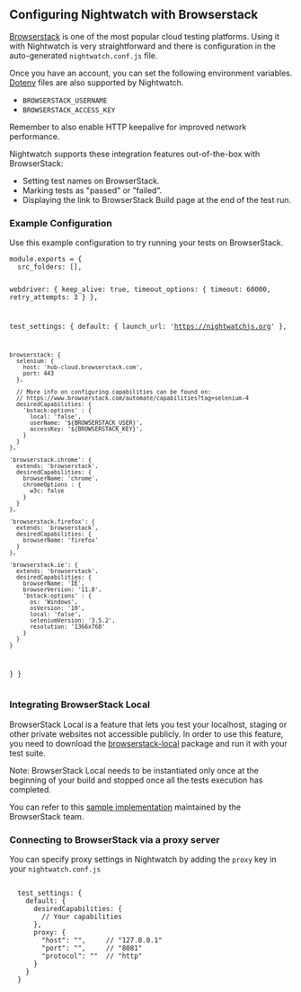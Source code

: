 <div class="page-header"><h2>Configuring Nightwatch with Browserstack</h2></div>

[Browserstack][1] is one of the most popular cloud testing platforms. Using it with Nightwatch is very straightforward and there is configuration in the auto-generated `nightwatch.conf.js` file.

Once you have an account, you can set the following environment variables. [Dotenv][2] files are also supported by Nightwatch.
- `BROWSERSTACK_USERNAME`
- `BROWSERSTACK_ACCESS_KEY`

Remember to also enable HTTP keepalive for improved network performance.

Nightwatch supports these integration features out-of-the-box with BrowserStack:
- Setting test names on BrowserStack.
- Marking tests as "passed" or "failed".
- Displaying the link to BrowserStack Build page at the end of the test run.

### Example Configuration

Use this example configuration to try running your tests on BrowserStack.

<div class="sample-test">
<pre><code class="language-javascript">module.exports = {
  src_folders: [],

  webdriver: {
    keep_alive: true,
    timeout_options: {
      timeout: 60000,
      retry_attempts: 3
    }
  },

  test_settings: {
    default: {
      launch_url: 'https://nightwatchjs.org'
    },

    browserstack: {
      selenium: {
        host: 'hub-cloud.browserstack.com',
        port: 443
      },
    
      // More info on configuring capabilities can be found on:
      // https://www.browserstack.com/automate/capabilities?tag=selenium-4
      desiredCapabilities: {
        'bstack:options' : {
          local: 'false',
          userName: '${BROWSERSTACK_USER}',
          accessKey: '${BROWSERSTACK_KEY}',
        }
      }
    },
  
    'browserstack.chrome': {
      extends: 'browserstack',
      desiredCapabilities: {
        browserName: 'chrome',
        chromeOptions : {
          w3c: false
        }
      }
    },
  
    'browserstack.firefox': {
      extends: 'browserstack',
      desiredCapabilities: {
        browserName: 'firefox'
      }
    },
  
    'browserstack.ie': {
      extends: 'browserstack',
      desiredCapabilities: {
        browserName: 'IE',
        browserVersion: '11.0',
        'bstack:options' : {
          os: 'Windows',
          osVersion: '10',
          local: 'false',
          seleniumVersion: '3.5.2',
          resolution: '1366x768'
        }
      }
    }
  }
}</code></pre></div>

### Integrating BrowserStack Local

BrowserStack Local is a feature that lets you test your localhost, staging or other private websites not accessible publicly. In order to use this feature, you need to download the [browserstack-local][4] package and run it with your test suite.

Note: BrowserStack Local needs to be instantiated only once at the beginning of your build and stopped once all the tests execution has completed.

You can refer to this [sample implementation][3] maintained by the BrowserStack team.


### Connecting to BrowserStack via a proxy server

You can specify proxy settings in Nightwatch by adding the `proxy` key in your `nightwatch.conf.js`

<div class="sample-test">
<pre><code class="language-javascript">
  test_settings: {
    default: {
      desiredCapabilities: {
        // Your capabilities
      },
      proxy: {
        "host": "",     // "127.0.0.1"
        "port": "",     // "8081"
        "protocol": ""  // "http"
      }
    }
  }
</code></pre></div>

[1]:	https://browserstack.com
[2]:	https://www.npmjs.com/package/dotenv
[3]:    https://github.com/browserstack/nightwatch-browserstack/blob/master/scripts/local.runner.js
[4]:    https://www.npmjs.com/package/browserstack-local